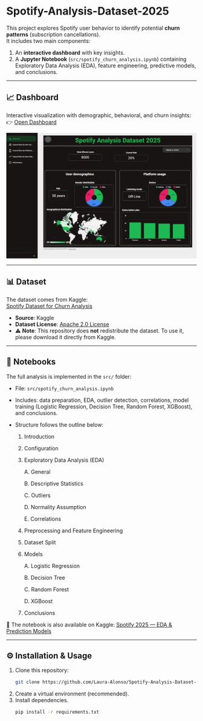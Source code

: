 # Spotify-Analysis-Dataset-2025

This project explores Spotify user behavior to identify potential **churn patterns** (subscription cancellations).  
It includes two main components:  

1. An **interactive dashboard** with key insights.  
2. A **Jupyter Notebook** (`src/spotify_churn_analysis.ipynb`) containing Exploratory Data Analysis (EDA), feature engineering, predictive models, and conclusions.  

---

## 📈 Dashboard

Interactive visualization with demographic, behavioral, and churn insights:  
👉 [Open Dashboard](https://lookerstudio.google.com/reporting/6e200099-8129-4309-9782-7086efa24106/page/p_6q60818lwd)

![Overview](./screenshots/dashboard_overview.png)  

---

## 📊 Dataset

The dataset comes from Kaggle:  
[Spotify Dataset for Churn Analysis](https://www.kaggle.com/datasets/nabihazahid/spotify-dataset-for-churn-analysis)

- **Source**: Kaggle  
- **Dataset License**: [Apache 2.0 License](https://www.apache.org/licenses/LICENSE-2.0)  
- ⚠️ **Note**: This repository does **not** redistribute the dataset. To use it, please download it directly from Kaggle.  

---

## 📝 Notebooks

The full analysis is implemented in the `src/` folder:  
- File: `src/spotify_churn_analysis.ipynb`  
- Includes: data preparation, EDA, outlier detection, correlations, model training (Logistic Regression, Decision Tree, Random Forest, XGBoost), and conclusions.  
- Structure follows the outline below:  

   1. Introduction
   2. Configuration
   3. Exploratory Data Analysis (EDA)

      A. General

      B. Descriptive Statistics

      C. Outliers

      D. Normality Assumption

      E. Correlations
   4. Preprocessing and Feature Engineering
   5. Dataset Split
   6. Models

      A. Logistic Regression

      B. Decision Tree

      C. Random Forest

      D. XGBoost
   7. Conclusions


📌 The notebook is also available on Kaggle:  [Spotify 2025 — EDA & Prediction Models](https://www.kaggle.com/code/lauraalonso/spotify-2025-eda-prediction-models)  

---

## ⚙️ Installation & Usage

1. Clone this repository:
   ```bash
   git clone https://github.com/Laura-Alonso/Spotify-Analysis-Dataset-2025.git
2. Create a virtual environment (recommended).
3. Install dependencies.
   ```bash
   pip install -r requirements.txt
